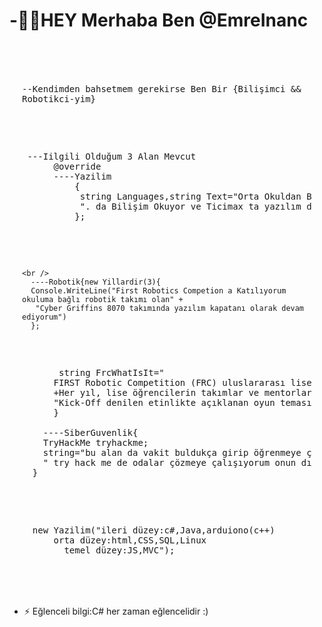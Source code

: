 
<div >
  <h1> -👩‍💻HEY Merhaba Ben @EmreInanc</h1>
<pre style=" width: 100%;
            padding: 20px;
              white-space: pre-wrap;
             word-wrap: break-word;
            box-sizing: border-box; ">

 <p>--Kendimden bahsetmem gerekirse Ben Bir {Bilişimci && Robotikci-yim}</p>

 
   <pre> ---Iilgili Olduğum 3 Alan Mevcut
      @override
      ----Yazilim
          {
           string Languages,string Text="Orta Okuldan Beri Merak ve Iilgili Olduğum Bir Alan Aynı Zamanda Lise"+SinifNumarasi+
           ". da Bilişim Okuyor ve Ticimax ta yazılım destek üzerine staj yapıyorum.", int SinifNumarasi=12
          };
   </pre>

    <br />
      ----Robotik{new Yillardir(3){
      Console.WriteLine("First Robotics Competion a Katılıyorum okuluma bağlı robotik takımı olan" +
       "Cyber Griffins 8070 takımında yazılım kapatanı olarak devam ediyorum")
      };

  <pre>
       string FrcWhatIsIt="
      FIRST Robotic Competition (FRC) uluslararası liseler arası robotik yarışmasıdır."
      +Her yıl, lise öğrencilerin takımlar ve mentorlar, "+
      "Kick-Off denilen etinlikte açıklanan oyun temasına ve robot kurallarına göre robot yapmaya çalışırlar. ";
      }

    ----SiberGuvenlik{
    TryHackMe tryhackme;
    string="bu alan da vakit buldukça girip öğrenmeye çalışıyorum,"+
    " try hack me de odalar çözmeye çalışıyorum onun dışında bazen videolar izliyorum"; 
  } 

</pre>

<pre>
  new Yazilim("ileri düzey:c#,Java,arduiono(c++)
      orta düzey:html,CSS,SQL,Linux 
        temel düzey:JS,MVC");
</pre>

</pre>

- ⚡ Eğlenceli bilgi:C# her zaman eğlencelidir :)


</div>
